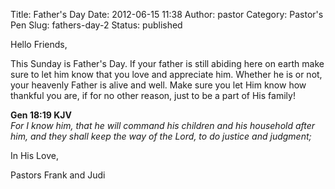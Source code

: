 Title: Father's Day
Date: 2012-06-15 11:38
Author: pastor
Category: Pastor's Pen
Slug: fathers-day-2
Status: published

Hello Friends,

This Sunday is Father's Day. If your father is still abiding here on
earth make sure to let him know that you love and appreciate him.
Whether he is or not, your heavenly Father is alive and well. Make sure
you let Him know how thankful you are, if for no other reason, just to
be a part of His family!

**Gen 18:19 KJV**  
<em>For I know him, that he will command his children and his household
after him, and they shall keep the way of the Lord, to do justice and
judgment;

</em>In His Love,

Pastors Frank and Judi
